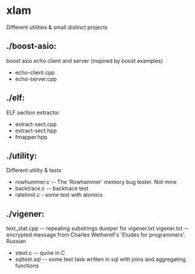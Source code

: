 # xlam
Different utilities &amp; small distinct projects 

## ./boost-asio:
boost asio echo client and server (inspired by boost examples)

- echo-client.cpp
- echo-server.cpp

## ./elf:
ELF section extractor

- extract-sect.cpp
- extract-sect.hpp
- fmapper.hpp

## ./utility:
Different utility &amp; tests

- rowhummer.c -- The 'Rowhammer' memory bug tester. Not mine
- backtrace.c -- backtrace test
- ratelimit.c - some test with atomics

## ./vigener:

text_stat.cpp -- repeating substrings dumper for vigener.txt
vigener.txt  -- encrypted message from Charles Wetherell's
    'Etudes for programmers'. Russian

- stext.c -- quine in C
- sqltest.sql -- some test task written in sql
	         with joins and aggregating functions


